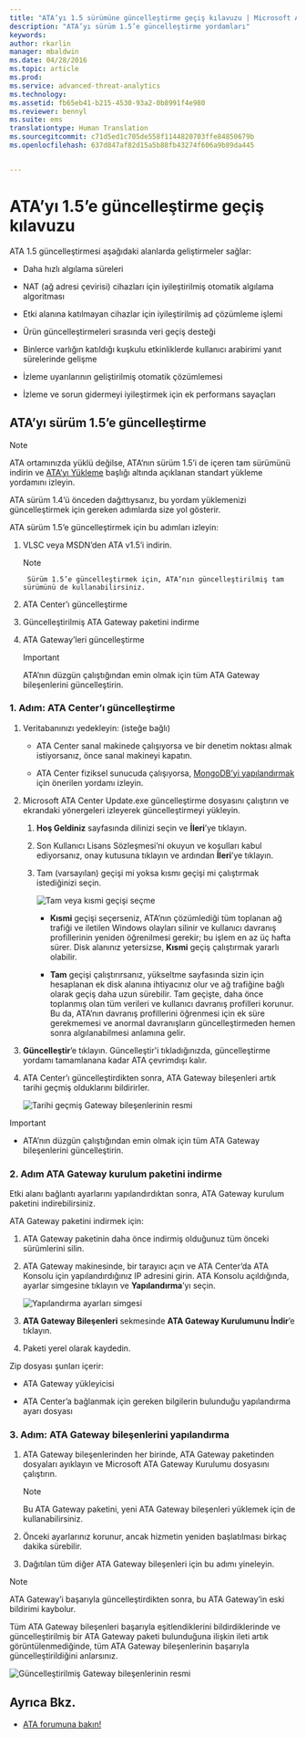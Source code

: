 ```yaml
---
title: "ATA’yı 1.5 sürümüne güncelleştirme geçiş kılavuzu | Microsoft ATA"
description: "ATA’yı sürüm 1.5’e güncelleştirme yordamları"
keywords: 
author: rkarlin
manager: mbaldwin
ms.date: 04/28/2016
ms.topic: article
ms.prod: 
ms.service: advanced-threat-analytics
ms.technology: 
ms.assetid: fb65eb41-b215-4530-93a2-0b8991f4e980
ms.reviewer: bennyl
ms.suite: ems
translationtype: Human Translation
ms.sourcegitcommit: c71d5ed1c705de558f1144820703ffe84850679b
ms.openlocfilehash: 637d847af82d15a5b88fb43274f606a9b89da445


---
```


# ATA’yı 1.5’e güncelleştirme geçiş kılavuzu
ATA 1.5 güncelleştirmesi aşağıdaki alanlarda geliştirmeler sağlar:

-   Daha hızlı algılama süreleri

-   NAT (ağ adresi çevirisi) cihazları için iyileştirilmiş otomatik algılama algoritması

-   Etki alanına katılmayan cihazlar için iyileştirilmiş ad çözümleme işlemi

-   Ürün güncelleştirmeleri sırasında veri geçiş desteği

-   Binlerce varlığın katıldığı kuşkulu etkinliklerde kullanıcı arabirimi yanıt sürelerinde gelişme

-   İzleme uyarılarının geliştirilmiş otomatik çözümlemesi

-   İzleme ve sorun gidermeyi iyileştirmek için ek performans sayaçları

## ATA’yı sürüm 1.5’e güncelleştirme
> [!NOTE]
> ATA ortamınızda yüklü değilse, ATA’nın sürüm 1.5’i de içeren tam sürümünü indirin ve [ATA’yı Yükleme](/advanced-threat-analytics/deploy-use/install-ata) başlığı altında açıklanan standart yükleme yordamını izleyin.

ATA sürüm 1.4’ü önceden dağıttıysanız, bu yordam yüklemenizi güncelleştirmek için gereken adımlarda size yol gösterir.

ATA sürüm 1.5’e güncelleştirmek için bu adımları izleyin:

1.  VLSC veya MSDN’den ATA v1.5’i indirin.
      > [!NOTE]
         Sürüm 1.5’e güncelleştirmek için, ATA’nın güncelleştirilmiş tam sürümünü de kullanabilirsiniz.


2.  ATA Center’ı güncelleştirme

3.  Güncelleştirilmiş ATA Gateway paketini indirme

4.  ATA Gateway’leri güncelleştirme

    > [!IMPORTANT]
    > ATA’nın düzgün çalıştığından emin olmak için tüm ATA Gateway bileşenlerini güncelleştirin.

### 1. Adım: ATA Center’ı güncelleştirme

1.  Veritabanınızı yedekleyin: (isteğe bağlı)

    -   ATA Center sanal makinede çalışıyorsa ve bir denetim noktası almak istiyorsanız, önce sanal makineyi kapatın.

    -   ATA Center fiziksel sunucuda çalışıyorsa, [MongoDB’yi yapılandırmak](https://docs.mongodb.org/manual/core/backups/) için önerilen yordamı izleyin.

2.  Microsoft ATA Center Update.exe güncelleştirme dosyasını çalıştırın ve ekrandaki yönergeleri izleyerek güncelleştirmeyi yükleyin.

    1.  **Hoş Geldiniz** sayfasında dilinizi seçin ve **İleri**’ye tıklayın.

    2.  Son Kullanıcı Lisans Sözleşmesi’ni okuyun ve koşulları kabul ediyorsanız, onay kutusuna tıklayın ve ardından **İleri**’ye tıklayın.

    3.  Tam (varsayılan) geçişi mi yoksa kısmı geçişi mi çalıştırmak istediğinizi seçin.

        ![Tam veya kısmi geçişi seçme](media/ATA-center-fullpartial.png)

        -   **Kısmi** geçişi seçerseniz, ATA’nın çözümlediği tüm toplanan ağ trafiği ve iletilen Windows olayları silinir ve kullanıcı davranış profillerinin yeniden öğrenilmesi gerekir; bu işlem en az üç hafta sürer. Disk alanınız yetersizse, **Kısmi** geçiş çalıştırmak yararlı olabilir.

        -   **Tam** geçişi çalıştırırsanız, yükseltme sayfasında sizin için hesaplanan ek disk alanına ihtiyacınız olur ve ağ trafiğine bağlı olarak geçiş daha uzun sürebilir. Tam geçişte, daha önce toplanmış olan tüm verileri ve kullanıcı davranış profilleri korunur. Bu da, ATA’nın davranış profillerini öğrenmesi için ek süre gerekmemesi ve anormal davranışların güncelleştirmeden hemen sonra algılanabilmesi anlamına gelir.

3.  **Güncelleştir**’e tıklayın. Güncelleştir'i tıkladığınızda, güncelleştirme yordamı tamamlanana kadar ATA çevrimdışı kalır.

4.  ATA Center’ı güncelleştirdikten sonra, ATA Gateway bileşenleri artık tarihi geçmiş olduklarını bildirirler.

    ![Tarihi geçmiş Gateway bileşenlerinin resmi](media/ATA-center-outdated.png)

> [!IMPORTANT]
> - ATA’nın düzgün çalıştığından emin olmak için tüm ATA Gateway bileşenlerini güncelleştirin.

### 2. Adım ATA Gateway kurulum paketini indirme
Etki alanı bağlantı ayarlarını yapılandırdıktan sonra, ATA Gateway kurulum paketini indirebilirsiniz.

ATA Gateway paketini indirmek için:

1.  ATA Gateway paketinin daha önce indirmiş olduğunuz tüm önceki sürümlerini silin.

2.  ATA Gateway makinesinde, bir tarayıcı açın ve ATA Center’da ATA Konsolu için yapılandırdığınız IP adresini girin. ATA Konsolu açıldığında, ayarlar simgesine tıklayın ve **Yapılandırma**’yı seçin.

    ![Yapılandırma ayarları simgesi](media/ATA-config-icon.JPG)

3.  **ATA Gateway Bileşenleri** sekmesinde **ATA Gateway Kurulumunu İndir**’e tıklayın.

4.  Paketi yerel olarak kaydedin.

Zip dosyası şunları içerir:

-   ATA Gateway yükleyicisi

-   ATA Center’a bağlanmak için gereken bilgilerin bulunduğu yapılandırma ayarı dosyası

### 3. Adım: ATA Gateway bileşenlerini yapılandırma

1.  ATA Gateway bileşenlerinden her birinde, ATA Gateway paketinden dosyaları ayıklayın ve Microsoft ATA Gateway Kurulumu dosyasını çalıştırın.

    > [!NOTE]
    > Bu ATA Gateway paketini, yeni ATA Gateway bileşenleri yüklemek için de kullanabilirsiniz.

2.  Önceki ayarlarınız korunur, ancak hizmetin yeniden başlatılması birkaç dakika sürebilir.

3.  Dağıtılan tüm diğer ATA Gateway bileşenleri için bu adımı yineleyin.

> [!NOTE]
> ATA Gateway’i başarıyla güncelleştirdikten sonra, bu ATA Gateway’in eski bildirimi kaybolur.

Tüm ATA Gateway bileşenleri başarıyla eşitlendiklerini bildirdiklerinde ve güncelleştirilmiş bir ATA Gateway paketi bulunduğuna ilişkin ileti artık görüntülenmediğinde, tüm ATA Gateway bileşenlerinin başarıyla güncelleştirildiğini anlarsınız.

![Güncelleştirilmiş Gateway bileşenlerinin resmi](media/ATA-gw-updated.png)

## Ayrıca Bkz.

- [ATA forumuna bakın!](https://social.technet.microsoft.com/Forums/security/home?forum=mata)



<!--HONumber=Oct16_HO4-->


